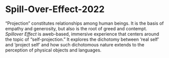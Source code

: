# Spill-Over-Effect-2022

“Projection” constitutes relationships among human beings. It is the basis of empathy and generosity, but also is the root of greed and contempt. *Spillover Effect* is aweb-based, immersive experience that centers around the topic of “self-projection.” It explores the dichotomy between ‘real self’ and ‘project self’ and how such dichotomous nature extends to the perception of physical objects and languages. 

